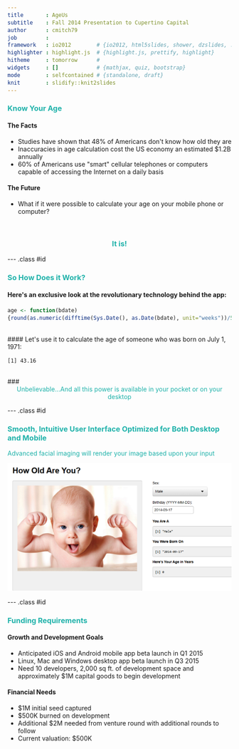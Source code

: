 ```yaml
---
title       : AgeUs
subtitle    : Fall 2014 Presentation to Cupertino Capital
author      : cmitch79
job         : 
framework   : io2012        # {io2012, html5slides, shower, dzslides, ...}
highlighter : highlight.js  # {highlight.js, prettify, highlight}
hitheme     : tomorrow      # 
widgets     : []            # {mathjax, quiz, bootstrap}
mode        : selfcontained # {standalone, draft}
knit        : slidify::knit2slides
---
```


### <font color = #20B2AA> Know Your Age </font>

#### The Facts

- Studies have shown that 48% of Americans don't know how old they are 
- Inaccuracies in age calculation cost the US economy an estimated $1.2B annually
- 60% of Americans use "smart" cellular telephones or computers capable of accessing the Internet on a daily basis

#### The Future
- What if it were possible to calculate your age on your mobile phone or computer?
</br>

### <center><font color = #20B2AA>It is!</font></center>

--- .class #id 

### <font color = #20B2AA> So How Does it Work? </font>

#### Here's an exclusive look at the revolutionary technology behind the app:

```r
age <- function(bdate)
{round(as.numeric(difftime(Sys.Date(), as.Date(bdate), unit="weeks"))/52.25, digits = 2)}
```
</br>
#### Let's use it to calculate the age of someone who was born on July 1, 1971:

```
[1] 43.16
```
</br>
### <center><font color = #20B2AA>Unbelievable...And all this power is available in your pocket or on your desktop</font></center>

--- .class #id

### <font color = #20B2AA> Smooth, Intuitive User Interface Optimized for Both Desktop and Mobile </font>

<p><font color = #20B2AA> Advanced facial imaging will render your image based upon your input</font></p>

![image](assets/img/devdataprod.jpeg)


--- .class #id

### <font color = #20B2AA> Funding Requirements</font>

#### Growth and Development Goals
- Anticipated iOS and Android mobile app beta launch in Q1 2015
- Linux, Mac and Windows desktop app beta launch in Q3 2015
- Need 10 developers, 2,000 sq ft. of development space and approximately $1M capital goods to begin development

#### Financial Needs
- $1M initial seed captured
- $500K burned on development
- Additional $2M needed from venture round with additional rounds to follow
- Current valuation: $500K



